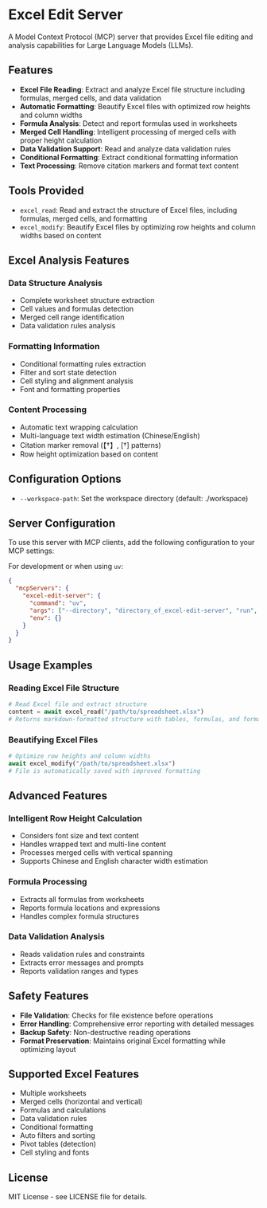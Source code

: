 # Excel Edit Server

A Model Context Protocol (MCP) server that provides Excel file editing and analysis capabilities for Large Language Models (LLMs).

## Features

- **Excel File Reading**: Extract and analyze Excel file structure including formulas, merged cells, and data validation
- **Automatic Formatting**: Beautify Excel files with optimized row heights and column widths
- **Formula Analysis**: Detect and report formulas used in worksheets
- **Merged Cell Handling**: Intelligent processing of merged cells with proper height calculation
- **Data Validation Support**: Read and analyze data validation rules
- **Conditional Formatting**: Extract conditional formatting information
- **Text Processing**: Remove citation markers and format text content

## Tools Provided

- `excel_read`: Read and extract the structure of Excel files, including formulas, merged cells, and formatting
- `excel_modify`: Beautify Excel files by optimizing row heights and column widths based on content

## Excel Analysis Features

### Data Structure Analysis
- Complete worksheet structure extraction
- Cell values and formulas detection
- Merged cell range identification
- Data validation rules analysis

### Formatting Information
- Conditional formatting rules extraction
- Filter and sort state detection
- Cell styling and alignment analysis
- Font and formatting properties

### Content Processing
- Automatic text wrapping calculation
- Multi-language text width estimation (Chinese/English)
- Citation marker removal (【†】, [†] patterns)
- Row height optimization based on content

## Configuration Options

- `--workspace-path`: Set the workspace directory (default: ./workspace)

## Server Configuration

To use this server with MCP clients, add the following configuration to your MCP settings:

For development or when using `uv`:

```json
{
  "mcpServers": {
    "excel-edit-server": {
      "command": "uv",
      "args": ["--directory", "directory_of_excel-edit-server", "run", "excel-edit-server", "--workspace-path", "/path/to/your/workspace"],
      "env": {}
    }
  }
}
```

## Usage Examples

### Reading Excel File Structure
```python
# Read Excel file and extract structure
content = await excel_read("/path/to/spreadsheet.xlsx")
# Returns markdown-formatted structure with tables, formulas, and formatting info
```

### Beautifying Excel Files
```python
# Optimize row heights and column widths
await excel_modify("/path/to/spreadsheet.xlsx")
# File is automatically saved with improved formatting
```

## Advanced Features

### Intelligent Row Height Calculation
- Considers font size and text content
- Handles wrapped text and multi-line content
- Processes merged cells with vertical spanning
- Supports Chinese and English character width estimation

### Formula Processing
- Extracts all formulas from worksheets
- Reports formula locations and expressions
- Handles complex formula structures

### Data Validation Analysis
- Reads validation rules and constraints
- Extracts error messages and prompts
- Reports validation ranges and types

## Safety Features

- **File Validation**: Checks for file existence before operations
- **Error Handling**: Comprehensive error reporting with detailed messages
- **Backup Safety**: Non-destructive reading operations
- **Format Preservation**: Maintains original Excel formatting while optimizing layout

## Supported Excel Features

- Multiple worksheets
- Merged cells (horizontal and vertical)
- Formulas and calculations
- Data validation rules
- Conditional formatting
- Auto filters and sorting
- Pivot tables (detection)
- Cell styling and fonts

## License

MIT License - see LICENSE file for details.
